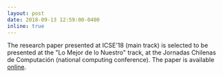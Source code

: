 ```yaml
---
layout: post
date: 2018-09-13 12:59:00-0400
inline: true
---
```

The research paper presented at ICSE'18 (main track) is selected to be presented at the "Lo Mejor de lo Nuestro" track, at the Jornadas Chilenas de Computación (national computing conference). The paper is available [online](http://bergel.eu/MyPapers/Kube18a-LiveProgramming.pdf).